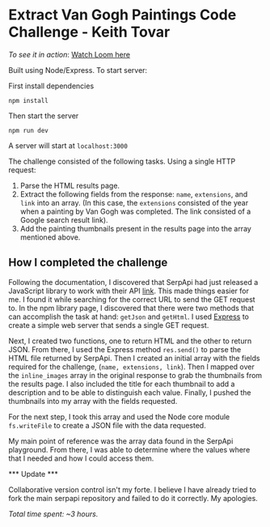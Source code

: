 # Extract Van Gogh Paintings Code Challenge - Keith Tovar

*To see it in action*: [Watch Loom here](https://www.loom.com/share/76eb401239d640c6aae4b06a06217b9e?sid=6efcec06-e255-4257-85b2-bb2e0b723c84)

Built using Node/Express. To start server: 

First install dependencies

`npm install`

Then start the server 

`npm run dev`

A server will start at  `localhost:3000`

The challenge consisted of the following tasks. Using a single HTTP request:

1. Parse the HTML results page.
2. Extract the following fields from the response: `name`, `extensions`, and `link` into an array. (In this case, the `extensions` consisted of the year when a painting by Van Gogh was completed. The link consisted of a Google search result link).
3. Add the painting thumbnails present in the results page into the array mentioned above.

## How I completed the challenge

Following the documentation, I discovered that SerpApi had just released a JavaScript library to work with their API [link](https://serpapi.com/blog/announcing-our-new-library-for-javascript-and-typescript/). This made things easier for me. I found it while searching for the correct URL to send the GET request to. In the npm library page, I discovered that there were two methods that can accomplish the task at hand: `getJson` and `getHtml`. I used [Express](https://github.com/expressjs/express) to create a simple web server that sends a single GET request. 

Next, I created two functions, one to return HTML and the other to return JSON. From there, I used the Express method `res.send()` to parse the HTML file returned by SerpApi. Then I created an initial array with the fields required for the challenge, (`name, extensions, link`). Then I mapped over the `inline_images` array in the original response to grab the thumbnails from the results page. I also included the title for each thumbnail to add a description and to be able to distinguish each value. Finally, I pushed the thumbnails into my array with the fields requested.

For the next step, I took this array and used the Node core module `fs.writeFile` to create a JSON file with the data requested.

My main point of reference was the array data found in the SerpApi playground. From there, I was able to determine where the values where that I needed and how I could access them.

*** Update ***

Collaborative version control isn't my forte. I believe I have already tried to fork the main serpapi repository and failed to do it correctly. My apologies.


*Total time spent: ~3 hours.*
